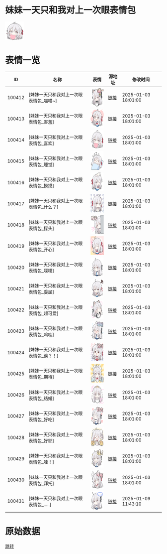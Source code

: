 # 妹妹一天只和我对上一次眼表情包

<img src="./cover.png" height="60" alt="cover" />

# 表情一览

|ID|名称|表情|源地址|修改时间|
|----|----|----|----|----|
|100412|[妹妹一天只和我对上一次眼表情包_喵喵~]|<img src="./pic/100412_%5B妹妹一天只和我对上一次眼表情包_喵喵~%5D.png" height="60" alt="喵喵~"/>|[链接](https://i0.hdslb.com/bfs/garb/f58c4030f6fca41f1f61107aace2b70761d2e907.png)|2025-01-03 18:01:00|
|100413|[妹妹一天只和我对上一次眼表情包_害羞]|<img src="./pic/100413_%5B妹妹一天只和我对上一次眼表情包_害羞%5D.png" height="60" alt="害羞"/>|[链接](https://i0.hdslb.com/bfs/garb/e07f75e196224f33c8990c4fb61bc0c54c6324dd.png)|2025-01-03 18:01:00|
|100414|[妹妹一天只和我对上一次眼表情包_喜欢]|<img src="./pic/100414_%5B妹妹一天只和我对上一次眼表情包_喜欢%5D.png" height="60" alt="喜欢"/>|[链接](https://i0.hdslb.com/bfs/garb/54ba054230a8458b1467002606d5c8e3d3791359.png)|2025-01-03 18:01:00|
|100415|[妹妹一天只和我对上一次眼表情包_睡觉]|<img src="./pic/100415_%5B妹妹一天只和我对上一次眼表情包_睡觉%5D.png" height="60" alt="睡觉"/>|[链接](https://i0.hdslb.com/bfs/garb/23d24d3e882f72b8adc7e525dac08938a46df82a.png)|2025-01-03 18:01:00|
|100416|[妹妹一天只和我对上一次眼表情包_摸摸]|<img src="./pic/100416_%5B妹妹一天只和我对上一次眼表情包_摸摸%5D.png" height="60" alt="摸摸"/>|[链接](https://i0.hdslb.com/bfs/garb/07bd56a9271a456475a5890ff578a5dbf7744327.png)|2025-01-03 18:01:00|
|100417|[妹妹一天只和我对上一次眼表情包_什么？]|<img src="./pic/100417_%5B妹妹一天只和我对上一次眼表情包_什么？%5D.png" height="60" alt="什么？"/>|[链接](https://i0.hdslb.com/bfs/garb/fc12d548156cddb3b4838b70b5a49150d3ac81df.png)|2025-01-03 18:01:00|
|100418|[妹妹一天只和我对上一次眼表情包_探头]|<img src="./pic/100418_%5B妹妹一天只和我对上一次眼表情包_探头%5D.png" height="60" alt="探头"/>|[链接](https://i0.hdslb.com/bfs/garb/d36b4e02eda870bbda1b87ef7fc58491e9b8cba5.png)|2025-01-03 18:01:00|
|100419|[妹妹一天只和我对上一次眼表情包_开心]|<img src="./pic/100419_%5B妹妹一天只和我对上一次眼表情包_开心%5D.png" height="60" alt="开心"/>|[链接](https://i0.hdslb.com/bfs/garb/c6883457d9bff2c05c554dcfc3aea56cc7023d8c.png)|2025-01-03 18:01:00|
|100420|[妹妹一天只和我对上一次眼表情包_噗噗]|<img src="./pic/100420_%5B妹妹一天只和我对上一次眼表情包_噗噗%5D.png" height="60" alt="噗噗"/>|[链接](https://i0.hdslb.com/bfs/garb/0841d6d03148ab95a089500553d03aba978babbb.png)|2025-01-03 18:01:00|
|100421|[妹妹一天只和我对上一次眼表情包_委屈]|<img src="./pic/100421_%5B妹妹一天只和我对上一次眼表情包_委屈%5D.png" height="60" alt="委屈"/>|[链接](https://i0.hdslb.com/bfs/garb/7b9f25d54c6e0f7508b53abee13b58d953e106b0.png)|2025-01-03 18:01:00|
|100422|[妹妹一天只和我对上一次眼表情包_超可爱]|<img src="./pic/100422_%5B妹妹一天只和我对上一次眼表情包_超可爱%5D.png" height="60" alt="超可爱"/>|[链接](https://i0.hdslb.com/bfs/garb/7e794934c646649498135060efec8fcc723cb7a7.png)|2025-01-03 18:01:00|
|100423|[妹妹一天只和我对上一次眼表情包_呜哇]|<img src="./pic/100423_%5B妹妹一天只和我对上一次眼表情包_呜哇%5D.png" height="60" alt="呜哇"/>|[链接](https://i0.hdslb.com/bfs/garb/ab8c4de9c5dec66802a2ac8631aff5facbdc9466.png)|2025-01-03 18:01:00|
|100424|[妹妹一天只和我对上一次眼表情包_诶？！]|<img src="./pic/100424_%5B妹妹一天只和我对上一次眼表情包_诶？！%5D.png" height="60" alt="诶？！"/>|[链接](https://i0.hdslb.com/bfs/garb/3f8feca2f01726d2ed1ffe3f245a3f2419a19c6c.png)|2025-01-03 18:01:00|
|100425|[妹妹一天只和我对上一次眼表情包_期待]|<img src="./pic/100425_%5B妹妹一天只和我对上一次眼表情包_期待%5D.png" height="60" alt="期待"/>|[链接](https://i0.hdslb.com/bfs/garb/953f11b16baf6207ca7bc3d0a879105bceb169d2.png)|2025-01-03 18:01:00|
|100426|[妹妹一天只和我对上一次眼表情包_结婚]|<img src="./pic/100426_%5B妹妹一天只和我对上一次眼表情包_结婚%5D.png" height="60" alt="结婚"/>|[链接](https://i0.hdslb.com/bfs/garb/c70ee81b286ccbaf68e7eef8462a3245a0dea867.png)|2025-01-03 18:01:00|
|100427|[妹妹一天只和我对上一次眼表情包_好吃]|<img src="./pic/100427_%5B妹妹一天只和我对上一次眼表情包_好吃%5D.png" height="60" alt="好吃"/>|[链接](https://i0.hdslb.com/bfs/garb/00faefa143981382c230311cd6a22f8f29ef9edc.png)|2025-01-03 18:01:00|
|100428|[妹妹一天只和我对上一次眼表情包_好耶]|<img src="./pic/100428_%5B妹妹一天只和我对上一次眼表情包_好耶%5D.png" height="60" alt="好耶"/>|[链接](https://i0.hdslb.com/bfs/garb/626ef39b553cd7dad98c4bcbe10bf4f57de330cc.png)|2025-01-03 18:01:00|
|100429|[妹妹一天只和我对上一次眼表情包_哇！]|<img src="./pic/100429_%5B妹妹一天只和我对上一次眼表情包_哇！%5D.png" height="60" alt="哇！"/>|[链接](https://i0.hdslb.com/bfs/garb/931b2c88bc4cfc84998dfe0d997e595a2e0d080f.png)|2025-01-03 18:01:00|
|100430|[妹妹一天只和我对上一次眼表情包_拜托]|<img src="./pic/100430_%5B妹妹一天只和我对上一次眼表情包_拜托%5D.png" height="60" alt="拜托"/>|[链接](https://i0.hdslb.com/bfs/garb/ca7f16082bf1805546c7c14e331254005c6f0705.png)|2025-01-03 18:01:00|
|100431|[妹妹一天只和我对上一次眼表情包_.....]|<img src="./pic/100431_%5B妹妹一天只和我对上一次眼表情包_.....%5D.png" height="60" alt="....."/>|[链接](https://i0.hdslb.com/bfs/garb/2a145363a1d836229fd9ce94ab0b36db349d76be.png)|2025-01-09 11:43:10|

# 原始数据

[跳转](./raw.json)

